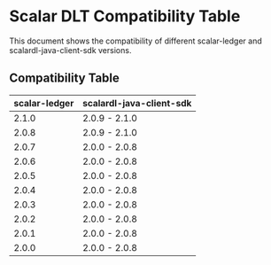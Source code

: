 # Scalar DLT Compatibility Table

This document shows the compatibility of different scalar-ledger and scalardl-java-client-sdk versions.

## Compatibility Table
|scalar-ledger | scalardl-java-client-sdk    |
|--------------|-----------------------------|
|2.1.0         |2.0.9 - 2.1.0                |
|2.0.8         |2.0.9 - 2.1.0                |
|2.0.7         |2.0.0 - 2.0.8                |
|2.0.6         |2.0.0 - 2.0.8                |
|2.0.5         |2.0.0 - 2.0.8                |
|2.0.4         |2.0.0 - 2.0.8                |
|2.0.3         |2.0.0 - 2.0.8                |
|2.0.2         |2.0.0 - 2.0.8                |
|2.0.1         |2.0.0 - 2.0.8                |
|2.0.0         |2.0.0 - 2.0.8                |